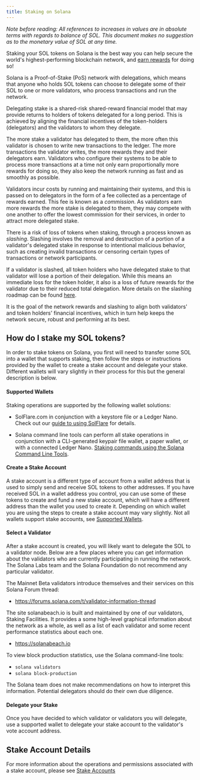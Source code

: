 ```yaml
---
title: Staking on Solana
---
```


_Note before reading: All references to increases in values are in absolute
terms with regards to balance of SOL.
This document makes no suggestion as to the monetary value of SOL at any time._

Staking your SOL tokens on Solana is the best way you can help secure the world's
highest-performing blockchain network, and
[earn rewards](implemented-proposals/staking-rewards.md) for doing so!

Solana is a Proof-of-Stake (PoS) network with delegations, which means that
anyone who holds SOL tokens can choose to delegate some of their SOL to one or
more validators, who process transactions and run the network.

Delegating stake is a shared-risk shared-reward financial model that may provide
returns to holders of tokens delegated for a long period.
This is achieved by aligning the financial incentives of the token-holders
(delegators) and the validators to whom they delegate.

The more stake a validator has delegated to them, the more often this validator
is chosen to write new transactions to the ledger. The more transactions
the validator writes, the more rewards they and their delegators earn.
Validators who configure their systems to be able to process more transactions
at a time not only earn proportionally more rewards for doing so, they also
keep the network running as fast and as smoothly as possible.

Validators incur costs by running and maintaining their systems, and this is
passed on to delegators in the form of a fee collected as a percentage of
rewards earned. This fee is known as a _commission_. As validators earn more
rewards the more stake is delegated to them, they may compete with one another
to offer the lowest commission for their services, in order to attract more
delegated stake.

There is a risk of loss of tokens when staking, through a process known as
_slashing_. Slashing involves the removal and destruction of a portion of a
validator's delegated stake in response to intentional malicious behavior,
such as creating invalid transactions or censoring certain types of transactions
or network participants.

If a validator is slashed, all token holders who have delegated stake to that
validator will lose a portion of their delegation. While this means an immediate
loss for the token holder, it also is a loss of future rewards for the validator
due to their reduced total delegation. More details on the slashing roadmap can
be found
[here](proposals/optimistic-confirmation-and-slashing.md#slashing-roadmap).

It is the goal of the network rewards and slashing to align both validators'
and token holders' financial incentives, which in turn help keeps the network
secure, robust and performing at its best.

## How do I stake my SOL tokens?

In order to stake tokens on Solana, you first will need to transfer some SOL
into a wallet that supports staking, then follow the steps or instructions
provided by the wallet to create a stake account and delegate your stake.
Different wallets will vary slightly in their process for this but the general
description is below.

#### Supported Wallets

Staking operations are supported by the following wallet solutions:

- SolFlare.com in conjunction with a keystore file or a Ledger Nano.
  Check out our [guide to using SolFlare](wallet-guide/solflare.md) for details.

- Solana command line tools can perform all stake operations in conjunction
  with a CLI-generated keypair file wallet, a paper wallet, or with a connected
  Ledger Nano.
  [Staking commands using the Solana Command Line Tools](cli/delegate-stake.md).

#### Create a Stake Account

A stake account is a different type of account from a wallet address
that is used to simply send and receive SOL tokens to other addresses. If you
have received SOL in a wallet address you control, you can use some of
these tokens to create and fund a new stake account, which will have a different
address than the wallet you used to create it.
Depending on which wallet you are using the steps to create a stake account
may vary slightly. Not all wallets support stake accounts, see
[Supported Wallets](#supported-wallets).

#### Select a Validator

After a stake account is created, you will likely want to delegate the SOL
to a validator node. Below are a few places where you can get information about
the validators who are currently participating in running the network.
The Solana Labs team and the Solana Foundation do not recommend any particular
validator.

The Mainnet Beta validators introduce themselves and their services on this
Solana Forum thread:

- https://forums.solana.com/t/validator-information-thread

The site solanabeach.io is built and maintained by one of our validators,
Staking Facilities. It provides a some high-level graphical information about
the network as a whole, as well as a list of each validator and some recent
performance statistics about each one.

- https://solanabeach.io

To view block production statistics, use the Solana command-line tools:

- `solana validators`
- `solana block-production`

The Solana team does not make recommendations on how to interpret this
information. Potential delegators should do their own due diligence.

#### Delegate your Stake

Once you have decided to which validator or validators you will delegate, use
a supported wallet to delegate your stake account to the validator's vote
account address.

## Stake Account Details

For more information about the operations and permissions associated with a
stake account, please see [Stake Accounts](staking/stake-accounts.md)
